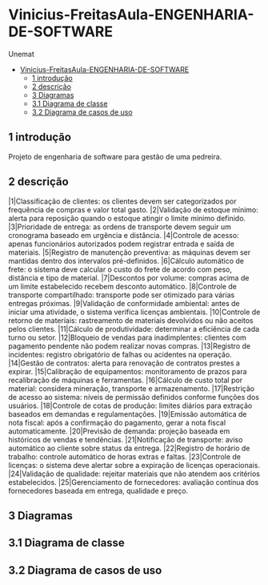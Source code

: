 # Vinicius-FreitasAula-ENGENHARIA-DE-SOFTWARE
Unemat
- [Vinicius-FreitasAula-ENGENHARIA-DE-SOFTWARE](#vinicius-freitasaula-engenharia-de-software)
  - [1 introdução](#1-introdução)
  - [2 descrição](#2-descrição)
  - [3 Diagramas](#3-diagramas)
  - [3.1 Diagrama de classe](#31-diagrama-de-classe)
  - [3.2 Diagrama de casos de uso](#32-diagrama-de-casos-de-uso)


## 1 introdução
Projeto de engenharia de software para gestão de uma pedreira.

## 2 descrição
|1|Classificação de clientes: os clientes devem ser categorizados por frequência de compras e valor total gasto.
|2|Validação de estoque mínimo: alerta para reposição quando o estoque atingir o limite mínimo definido.
|3|Prioridade de entrega: as ordens de transporte devem seguir um cronograma baseado em urgência e distância.
|4|Controle de acesso: apenas funcionários autorizados podem registrar entrada e saída de materiais.
|5|Registro de manutenção preventiva: as máquinas devem ser mantidas dentro dos intervalos pré-definidos.
|6|Cálculo automático de frete: o sistema deve calcular o custo do frete de acordo com peso, distância e tipo de material.
|7|Descontos por volume: compras acima de um limite estabelecido recebem desconto automático.
|8|Controle de transporte compartilhado: transporte pode ser otimizado para várias entregas próximas.
|9|Validação de conformidade ambiental: antes de iniciar uma atividade, o sistema verifica licenças ambientais.
|10|Controle de retorno de materiais: rastreamento de materiais devolvidos ou não aceitos pelos clientes.
|11|Cálculo de produtividade: determinar a eficiência de cada turno ou setor.
|12|Bloqueio de vendas para inadimplentes: clientes com pagamento pendente não podem realizar novas compras.
|13|Registro de incidentes: registro obrigatório de falhas ou acidentes na operação.
|14|Gestão de contratos: alerta para renovação de contratos prestes a expirar.
|15|Calibração de equipamentos: monitoramento de prazos para recalibração de máquinas e ferramentas.
|16|Cálculo de custo total por material: considera mineração, transporte e armazenamento.
|17|Restrição de acesso ao sistema: níveis de permissão definidos conforme funções dos usuários.
|18|Controle de cotas de produção: limites diários para extração baseados em demandas e regulamentações.
|19|Emissão automática de nota fiscal: após a confirmação do pagamento, gerar a nota fiscal automaticamente.
|20|Previsão de demanda: projeção baseada em históricos de vendas e tendências.
|21|Notificação de transporte: aviso automático ao cliente sobre status da entrega.
|22|Registro de horário de trabalho: controle automático de horas extras e faltas.
|23|Controle de licenças: o sistema deve alertar sobre a expiração de licenças operacionais.
|24|Validação de qualidade: rejeitar materiais que não atendem aos critérios estabelecidos.
|25|Gerenciamento de fornecedores: avaliação contínua dos fornecedores baseada em entrega, qualidade e preço.

## 3 Diagramas

## 3.1 Diagrama de classe

## 3.2 Diagrama de casos de uso



